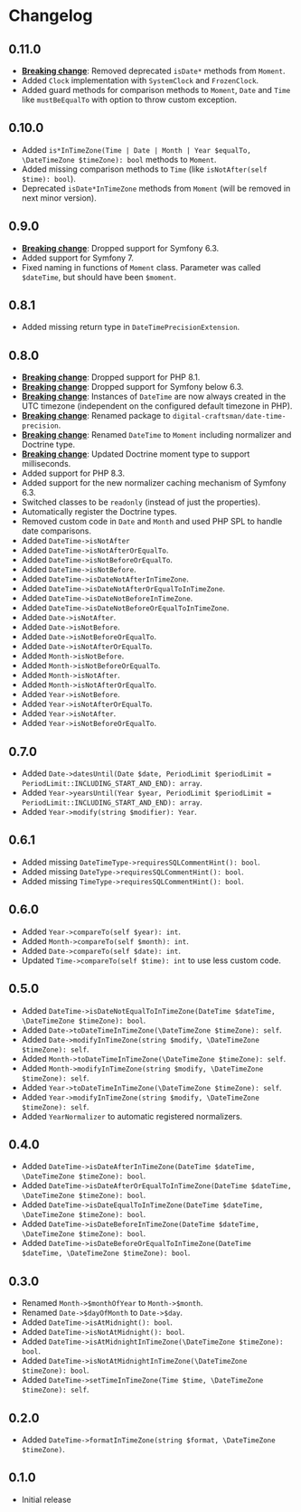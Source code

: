 # Changelog

## 0.11.0

- **[Breaking change](./UPGRADE.md#removed-deprecated-isdate-methods-from-moment)**: Removed deprecated `isDate*` methods from `Moment`.
- Added `Clock` implementation with `SystemClock` and `FrozenClock`.
- Added guard methods for comparison methods to `Moment`, `Date` and `Time` like `mustBeEqualTo` with option to throw custom exception.

## 0.10.0

- Added `is*InTimeZone(Time | Date | Month | Year $equalTo, \DateTimeZone $timeZone): bool` methods to `Moment`.
- Added missing comparison methods to `Time` (like `isNotAfter(self $time): bool`).
- Deprecated `isDate*InTimeZone` methods from `Moment` (will be removed in next minor version).

## 0.9.0

- **[Breaking change](./UPGRADE.md#dropped-support-for-symfony-63)**: Dropped support for Symfony 6.3.
- Added support for Symfony 7.
- Fixed naming in functions of `Moment` class. Parameter was called `$dateTime`, but should have been `$moment`.

## 0.8.1

- Added missing return type in `DateTimePrecisionExtension`.

## 0.8.0

- **[Breaking change](./UPGRADE.md#upgrade-to-at-least-php-82)**: Dropped support for PHP 8.1.
- **[Breaking change](./UPGRADE.md#dropped-support-for-symfony-below-63)**: Dropped support for Symfony below 6.3.
- **[Breaking change](UPGRADE.md#utc-as-supported-timezone)**: Instances of `DateTime` are now always created in the UTC timezone (independent on the configured default timezone in PHP).
- **[Breaking change](UPGRADE.md#renamed-package)**: Renamed package to `digital-craftsman/date-time-precision`.
- **[Breaking change](UPGRADE.md#renamed-datetime)**: Renamed `DateTime` to `Moment` including normalizer and Doctrine type.
- **[Breaking change](UPGRADE.md#updated-doctrine-moment-type-to-support-milliseconds)**: Updated Doctrine moment type to support milliseconds.
- Added support for PHP 8.3.
- Added support for the new normalizer caching mechanism of Symfony 6.3.
- Switched classes to be `readonly` (instead of just the properties).
- Automatically register the Doctrine types.
- Removed custom code in `Date` and `Month` and used PHP SPL to handle date comparisons.
- Added `DateTime->isNotAfter`
- Added `DateTime->isNotAfterOrEqualTo`.
- Added `DateTime->isNotBeforeOrEqualTo`.
- Added `DateTime->isNotBefore`.
- Added `DateTime->isDateNotAfterInTimeZone`.
- Added `DateTime->isDateNotAfterOrEqualToInTimeZone`.
- Added `DateTime->isDateNotBeforeInTimeZone`.
- Added `DateTime->isDateNotBeforeOrEqualToInTimeZone`.
- Added `Date->isNotAfter`.
- Added `Date->isNotBefore`.
- Added `Date->isNotBeforeOrEqualTo`.
- Added `Date->isNotAfterOrEqualTo`.
- Added `Month->isNotBefore`.
- Added `Month->isNotBeforeOrEqualTo`.
- Added `Month->isNotAfter`.
- Added `Month->isNotAfterOrEqualTo`.
- Added `Year->isNotBefore`.
- Added `Year->isNotAfterOrEqualTo`.
- Added `Year->isNotAfter`.
- Added `Year->isNotBeforeOrEqualTo`.

## 0.7.0

- Added `Date->datesUntil(Date $date, PeriodLimit $periodLimit = PeriodLimit::INCLUDING_START_AND_END): array`.
- Added `Year->yearsUntil(Year $year, PeriodLimit $periodLimit = PeriodLimit::INCLUDING_START_AND_END): array`.
- Added `Year->modify(string $modifier): Year`.

## 0.6.1

- Added missing `DateTimeType->requiresSQLCommentHint(): bool`.
- Added missing `DateType->requiresSQLCommentHint(): bool`.
- Added missing `TimeType->requiresSQLCommentHint(): bool`.

## 0.6.0

- Added `Year->compareTo(self $year): int`.
- Added `Month->compareTo(self $month): int`.
- Added `Date->compareTo(self $date): int`.
- Updated `Time->compareTo(self $time): int` to use less custom code.

## 0.5.0

- Added `DateTime->isDateNotEqualToInTimeZone(DateTime $dateTime, \DateTimeZone $timeZone): bool`.
- Added `Date->toDateTimeInTimeZone(\DateTimeZone $timeZone): self`.
- Added `Date->modifyInTimeZone(string $modify, \DateTimeZone $timeZone): self`.
- Added `Month->toDateTimeInTimeZone(\DateTimeZone $timeZone): self`.
- Added `Month->modifyInTimeZone(string $modify, \DateTimeZone $timeZone): self`.
- Added `Year->toDateTimeInTimeZone(\DateTimeZone $timeZone): self`.
- Added `Year->modifyInTimeZone(string $modify, \DateTimeZone $timeZone): self`.
- Added `YearNormalizer` to automatic registered normalizers.

## 0.4.0

- Added `DateTime->isDateAfterInTimeZone(DateTime $dateTime, \DateTimeZone $timeZone): bool`.
- Added `DateTime->isDateAfterOrEqualToInTimeZone(DateTime $dateTime, \DateTimeZone $timeZone): bool`.
- Added `DateTime->isDateEqualToInTimeZone(DateTime $dateTime, \DateTimeZone $timeZone): bool`.
- Added `DateTime->isDateBeforeInTimeZone(DateTime $dateTime, \DateTimeZone $timeZone): bool`.
- Added `DateTime->isDateBeforeOrEqualToInTimeZone(DateTime $dateTime, \DateTimeZone $timeZone): bool`.

## 0.3.0

- Renamed `Month->$monthOfYear` to `Month->$month`.
- Renamed `Date->$dayOfMonth` to `Date->$day`.
- Added `DateTime->isAtMidnight(): bool`.
- Added `DateTime->isNotAtMidnight(): bool`.
- Added `DateTime->isAtMidnightInTimeZone(\DateTimeZone $timeZone): bool`.
- Added `DateTime->isNotAtMidnightInTimeZone(\DateTimeZone $timeZone): bool`.
- Added `DateTime->setTimeInTimeZone(Time $time, \DateTimeZone $timeZone): self`.

## 0.2.0

- Added `DateTime->formatInTimeZone(string $format, \DateTimeZone $timeZone)`.

## 0.1.0

- Initial release
